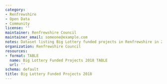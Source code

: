 ```yaml
---
category:
- Renfrewshire
- Open Data
- Community
license: ''
maintainer: Renfrewshire Council
maintainer_email: someone@example.com
notes: Dataset listing Big Lottery funded projects in Renfrewshire in 2018.
organization: Renfrewshire Council
resources:
- format: TABLE
  name: Big Lottery Funded Projects 2018 TABLE
  url: ''
schema: default
title: Big Lottery Funded Projects 2018
---
```

